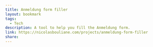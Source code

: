 ```yaml
---
title: Anmeldung form filler
layout: bookmark
tags:
  - Tech
description: A tool to help you fill the Anmeldung form.
link: https://nicolasbouliane.com/projects/anmeldung-form-filler
share:
---
```


